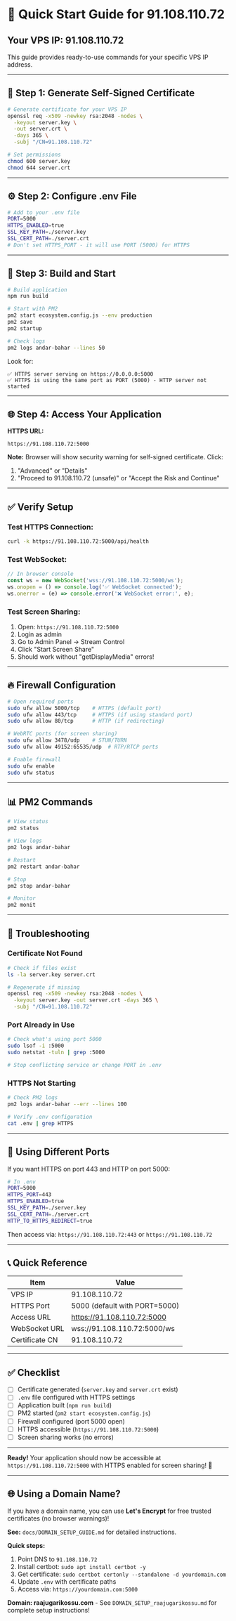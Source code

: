 # 🚀 Quick Start Guide for 91.108.110.72

## Your VPS IP: 91.108.110.72

This guide provides ready-to-use commands for your specific VPS IP address.

---

## 📝 Step 1: Generate Self-Signed Certificate

```bash
# Generate certificate for your VPS IP
openssl req -x509 -newkey rsa:2048 -nodes \
  -keyout server.key \
  -out server.crt \
  -days 365 \
  -subj "/CN=91.108.110.72"

# Set permissions
chmod 600 server.key
chmod 644 server.crt
```

---

## ⚙️ Step 2: Configure .env File

```bash
# Add to your .env file
PORT=5000
HTTPS_ENABLED=true
SSL_KEY_PATH=./server.key
SSL_CERT_PATH=./server.crt
# Don't set HTTPS_PORT - it will use PORT (5000) for HTTPS
```

---

## 🔧 Step 3: Build and Start

```bash
# Build application
npm run build

# Start with PM2
pm2 start ecosystem.config.js --env production
pm2 save
pm2 startup

# Check logs
pm2 logs andar-bahar --lines 50
```

Look for:
```
✅ HTTPS server serving on https://0.0.0.0:5000
✅ HTTPS is using the same port as PORT (5000) - HTTP server not started
```

---

## 🌐 Step 4: Access Your Application

**HTTPS URL:**
```
https://91.108.110.72:5000
```

**Note:** Browser will show security warning for self-signed certificate. Click:
1. "Advanced" or "Details"
2. "Proceed to 91.108.110.72 (unsafe)" or "Accept the Risk and Continue"

---

## ✅ Verify Setup

### Test HTTPS Connection:
```bash
curl -k https://91.108.110.72:5000/api/health
```

### Test WebSocket:
```javascript
// In browser console
const ws = new WebSocket('wss://91.108.110.72:5000/ws');
ws.onopen = () => console.log('✅ WebSocket connected');
ws.onerror = (e) => console.error('❌ WebSocket error:', e);
```

### Test Screen Sharing:
1. Open: `https://91.108.110.72:5000`
2. Login as admin
3. Go to Admin Panel → Stream Control
4. Click "Start Screen Share"
5. Should work without "getDisplayMedia" errors!

---

## 🔥 Firewall Configuration

```bash
# Open required ports
sudo ufw allow 5000/tcp    # HTTPS (default port)
sudo ufw allow 443/tcp     # HTTPS (if using standard port)
sudo ufw allow 80/tcp      # HTTP (if redirecting)

# WebRTC ports (for screen sharing)
sudo ufw allow 3478/udp    # STUN/TURN
sudo ufw allow 49152:65535/udp  # RTP/RTCP ports

# Enable firewall
sudo ufw enable
sudo ufw status
```

---

## 📊 PM2 Commands

```bash
# View status
pm2 status

# View logs
pm2 logs andar-bahar

# Restart
pm2 restart andar-bahar

# Stop
pm2 stop andar-bahar

# Monitor
pm2 monit
```

---

## 🐛 Troubleshooting

### Certificate Not Found
```bash
# Check if files exist
ls -la server.key server.crt

# Regenerate if missing
openssl req -x509 -newkey rsa:2048 -nodes \
  -keyout server.key -out server.crt -days 365 \
  -subj "/CN=91.108.110.72"
```

### Port Already in Use
```bash
# Check what's using port 5000
sudo lsof -i :5000
sudo netstat -tuln | grep :5000

# Stop conflicting service or change PORT in .env
```

### HTTPS Not Starting
```bash
# Check PM2 logs
pm2 logs andar-bahar --err --lines 100

# Verify .env configuration
cat .env | grep HTTPS
```

---

## 🔐 Using Different Ports

If you want HTTPS on port 443 and HTTP on port 5000:

```bash
# In .env
PORT=5000
HTTPS_PORT=443
HTTPS_ENABLED=true
SSL_KEY_PATH=./server.key
SSL_CERT_PATH=./server.crt
HTTP_TO_HTTPS_REDIRECT=true
```

Then access via: `https://91.108.110.72:443` or `https://91.108.110.72`

---

## 📞 Quick Reference

| Item | Value |
|------|-------|
| VPS IP | 91.108.110.72 |
| HTTPS Port | 5000 (default with PORT=5000) |
| Access URL | https://91.108.110.72:5000 |
| WebSocket URL | wss://91.108.110.72:5000/ws |
| Certificate CN | 91.108.110.72 |

---

## ✅ Checklist

- [ ] Certificate generated (`server.key` and `server.crt` exist)
- [ ] `.env` file configured with HTTPS settings
- [ ] Application built (`npm run build`)
- [ ] PM2 started (`pm2 start ecosystem.config.js`)
- [ ] Firewall configured (port 5000 open)
- [ ] HTTPS accessible (`https://91.108.110.72:5000`)
- [ ] Screen sharing works (no errors)

---

**Ready!** Your application should now be accessible at `https://91.108.110.72:5000` with HTTPS enabled for screen sharing! 🎉

---

## 🌐 Using a Domain Name?

If you have a domain name, you can use **Let's Encrypt** for free trusted certificates (no browser warnings)!

**See:** `docs/DOMAIN_SETUP_GUIDE.md` for detailed instructions.

**Quick steps:**
1. Point DNS to `91.108.110.72`
2. Install certbot: `sudo apt install certbot -y`
3. Get certificate: `sudo certbot certonly --standalone -d yourdomain.com`
4. Update `.env` with certificate paths
5. Access via: `https://yourdomain.com:5000`

**Domain: raajugarikossu.com** - See `DOMAIN_SETUP_raajugarikossu.md` for complete setup instructions!


